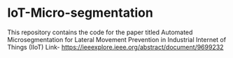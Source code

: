 # IoT-Micro-segmentation
This repository contains the code for the paper titled Automated Microsegmentation for Lateral Movement Prevention in Industrial Internet of Things (IIoT) 
Link- https://ieeexplore.ieee.org/abstract/document/9699232
